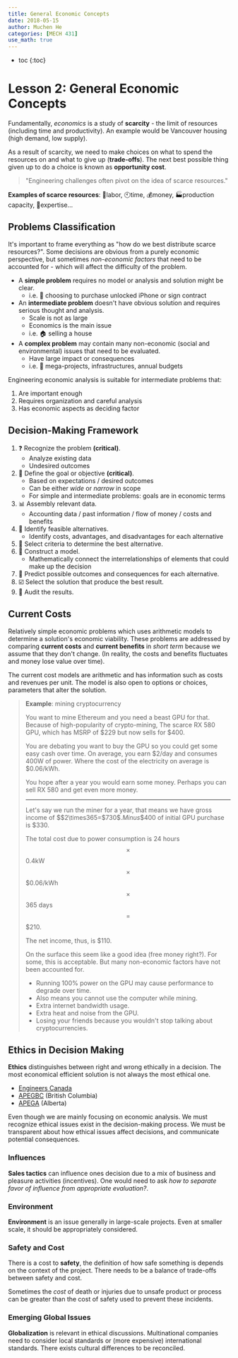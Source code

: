 ```yaml
---
title: General Economic Concepts
date: 2018-05-15
author: Muchen He
categories: [MECH 431]
use_math: true
---
```




- toc
{:toc}

# Lesson 2: General Economic Concepts

Fundamentally, *economics* is a study of **scarcity** - the limit of resources (including time and productivity). An example would be Vancouver housing (high demand, low supply).

As a result of scarcity, we need to make choices on what to spend the resources on and what to give up (**trade-offs**). The next best possible thing given up to do a choice is known as **opportunity cost**.

> "Engineering challenges often pivot on the idea of scarce resources."

**Examples of scarce resources**: :hammer:labor, :clock10:time, :moneybag:money, :factory:production capacity, :information_desk_person:expertise...



## Problems Classification

It's important to frame everything as "how do we best distribute scarce resources?". Some decisions are obvious from a purely economic perspective, but sometimes *non-economic factors* that need to be accounted for - which will affect the difficulty of the problem.

- A **simple problem** requires no model or analysis and solution might be clear.
  - i.e. :iphone: choosing to purchase unlocked iPhone or sign contract
- An **intermediate problem** doesn't have obvious solution and requires serious thought and analysis.
  - Scale is not as large
  - Economics is the main issue
  - i.e. :house: selling a house
- A **complex problem** may contain many non-economic (social and environmental) issues that need to be evaluated.
  - Have large impact or consequences
  - i.e. :train: mega-projects, infrastructures, annual budgets



Engineering economic analysis is suitable for intermediate problems that:

1. Are important enough
2. Requires organization and careful analysis
3. Has economic aspects as deciding factor



## Decision-Making Framework

1. :question: Recognize the problem **(critical)**.
   - Analyze existing data
   - Undesired outcomes
2. :goal_net: Define the goal or objective **(critical)**.
   - Based on expectations / desired outcomes
   - Can be either *wide* or *narrow* in scope
   - For simple and intermediate problems: goals are in economic terms
3. :bar_chart: Assembly relevant data.
   - Accounting data / past information / flow of money / costs and benefits
4. :thinking: Identify feasible alternatives.
   - Identify costs, advantages, and disadvantages for each alternative
5. :100: Select criteria to determine the best alternative.
6. :construction: Construct a model.
   - Mathematically connect the interrelationships of elements that could make up the decision
7. :crystal_ball: Predict possible outcomes and consequences for each alternative.
8. :ballot_box_with_check: Select the solution that produce the best result.
9. :eyes: Audit the results.



## Current Costs

Relatively simple economic problems which uses arithmetic models to determine a solution's economic viability. These problems are addressed by comparing **current costs** and **current benefits** in *short term* because we assume that they don't change. (In reality, the costs and benefits fluctuates and money lose value over time).

The current cost models are arithmetic and has information such as costs and revenues per unit. The model is also open to options or choices, parameters that alter the solution.



> **Example**: mining cryptocurrency
>
> You want to mine Ethereum and you need a beast GPU for that. Because of high-popularity of crypto-mining, The scarce RX 580 GPU, which has MSRP of \$229 but now sells for \$400.
>
> You are debating you want to buy the GPU so you could get some easy cash over time. On average, you earn \$2/day and consumes 400W of power. Where the cost of the electricity on average is \$0.06/kWh.
>
> You hope after a year you would earn some money. Perhaps you can sell RX 580 and get even more money.
>
> ---
>
> Let's say we run the miner for a year, that means we have gross income of  $$\$$2\times365=\$730$$. Minus \$$400 of initial GPU purchase is $330.
>
> The total cost due to power consumption is 24 hours $$\times$$ 0.4kW $$\times$$ \$0.06/kWh $$\times$$ 365 days $$=$$ \$210.
>
> The net income, thus, is \$110.
>
> On the surface this seem like a good idea (free money right?). For some, this is acceptable. But many non-economic factors have not been accounted for.
>
> - Running 100% power on the GPU may cause performance to degrade over time.
> - Also means you cannot use the computer while mining.
> - Extra internet bandwidth usage.
> - Extra heat and noise from the GPU.
> - Losing your friends because you wouldn't stop talking about cryptocurrencies.
>



## Ethics in Decision Making

**Ethics** distinguishes between right and wrong ethically in a decision. The most economical efficient solution is not always the most ethical one.

- [Engineers Canada](www.engineerscanada.ca)
- [APEGBC](https://www.egbc.ca/) (British Columbia)
- [APEGA](https://www.apega.ca/) (Alberta)

Even though we are mainly focusing on economic analysis. We must recognize ethical issues exist in the decision-making process. We must be transparent about how ethical issues affect decisions, and communicate potential consequences.

### Influences

**Sales tactics** can influence ones decision due to a mix of business and pleasure activities (incentives). One would need to ask *how to separate favor of influence from appropriate evaluation?*.

### Environment

**Environment** is an issue generally in large-scale projects. Even at smaller scale, it should be appropriately considered.

### Safety and Cost

There is a cost to **safety**, the definition of how safe something is depends on the context of the project. There needs to be a balance of trade-offs between safety and cost.

Sometimes the *cost* of death or injuries due to unsafe product or process can be greater than the cost of safety used to prevent these incidents.

### Emerging Global Issues

**Globalization** is relevant in ethical discussions. Multinational companies need to consider local standards or (more expensive) international standards. There exists cultural differences to be reconciled.

